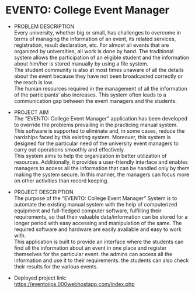 # EVENTO: College Event Manager

- PROBLEM DESCRIPTION  
Every university, whether big or small, has challenges to overcome in terms 
of managing the information of an event, its related services, registration, 
result declaration, etc. For almost all events that are organized by 
universities, all work is done by hand. The traditional system allows the 
participation of an eligible student and the information about him/her is 
stored manually by using a file system.  
The student community is also at most times unaware of all the details about 
the event because they have not been broadcasted correctly or the reach is 
low.  
The human resources required in the management of all the information of 
the participants’ also increases. This system often leads to a communication gap 
between the event managers and the students.

- PROJECT AIM  
The “EVENTO: College Event Manager” application has been developed to 
override the problems prevailing in the practicing manual system. This 
software is supported to eliminate and, in some cases, reduce the hardships 
faced by this existing system. Moreover, this system is designed for the 
particular need of the university event managers to carry out operations 
smoothly and effectively.  
This system aims to help the organization in better utilization of resources. 
Additionally, it provides a user-friendly interface and enables managers to 
access all the information that can be handled only by them making the system 
secure. In this manner, the managers can focus more on other activities than 
record keeping.

- PROJECT DESCRIPTION  
The purpose of the “EVENTO: College Event Manager” System is to 
automate the existing manual system with the help of computerized equipment 
and full-fledged computer software, fulfilling their requirements, so that their 
valuable data/information can be stored for a longer period with easy accessing 
and manipulation of the same. The required software and hardware are easily 
available and easy to work with.  
This application is built to provide an interface where the students can find all 
the information about an event in one place and register themselves for the 
particular event. the admins can access all the information and use it to their 
requirements. the students can also check their results for the various events.

- Deployed project link:  
https://eventoiips.000webhostapp.com/index.php

